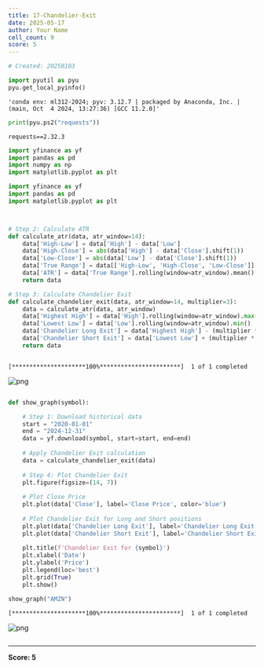 ```yaml
---
title: 17-Chandelier-Exit
date: 2025-05-17
author: Your Name
cell_count: 9
score: 5
---
```


```python
# Created: 20250103
```


```python
import pyutil as pyu
pyu.get_local_pyinfo()
```




    'conda env: ml312-2024; pyv: 3.12.7 | packaged by Anaconda, Inc. | (main, Oct  4 2024, 13:27:36) [GCC 11.2.0]'




```python
print(pyu.ps2("requests"))
```

    requests==2.32.3
    



```python
import yfinance as yf
import pandas as pd
import numpy as np
import matplotlib.pyplot as plt
```


```python
import yfinance as yf
import pandas as pd
import matplotlib.pyplot as plt



# Step 2: Calculate ATR
def calculate_atr(data, atr_window=14):
    data['High-Low'] = data['High'] - data['Low']
    data['High-Close'] = abs(data['High'] - data['Close'].shift(1))
    data['Low-Close'] = abs(data['Low'] - data['Close'].shift(1))
    data['True Range'] = data[['High-Low', 'High-Close', 'Low-Close']].max(axis=1)
    data['ATR'] = data['True Range'].rolling(window=atr_window).mean()
    return data

# Step 3: Calculate Chandelier Exit
def calculate_chandelier_exit(data, atr_window=14, multiplier=3):
    data = calculate_atr(data, atr_window)
    data['Highest High'] = data['High'].rolling(window=atr_window).max()
    data['Lowest Low'] = data['Low'].rolling(window=atr_window).min()
    data['Chandelier Long Exit'] = data['Highest High'] - (multiplier * data['ATR'])
    data['Chandelier Short Exit'] = data['Lowest Low'] + (multiplier * data['ATR'])
    return data



```

    [*********************100%***********************]  1 of 1 completed



    
![png](/mlnotes/images/17-chandelier-exit_4_1.png)
    



```python

```


```python
def show_graph(symbol):

    # Step 1: Download historical data
    start = "2020-01-01"
    end = "2024-12-31"
    data = yf.download(symbol, start=start, end=end)
    
    # Apply Chandelier Exit calculation
    data = calculate_chandelier_exit(data)
    
    # Step 4: Plot Chandelier Exit
    plt.figure(figsize=(14, 7))
    
    # Plot Close Price
    plt.plot(data['Close'], label='Close Price', color='blue')
    
    # Plot Chandelier Exit for Long and Short positions
    plt.plot(data['Chandelier Long Exit'], label='Chandelier Long Exit', color='green', linestyle='--')
    plt.plot(data['Chandelier Short Exit'], label='Chandelier Short Exit', color='red', linestyle='--')
    
    plt.title(f'Chandelier Exit for {symbol}')
    plt.xlabel('Date')
    plt.ylabel('Price')
    plt.legend(loc='best')
    plt.grid(True)
    plt.show()
```


```python
show_graph("AMZN")
```

    [*********************100%***********************]  1 of 1 completed



    
![png](/mlnotes/images/17-chandelier-exit_7_1.png)
    



```python

```


---
**Score: 5**